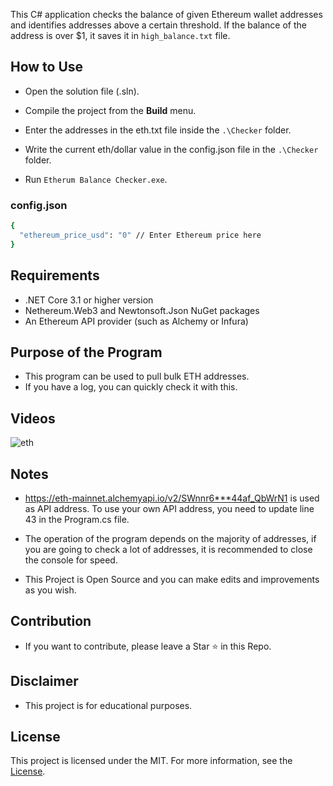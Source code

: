 
This C# application checks the balance of given Ethereum wallet addresses and identifies addresses above a certain threshold. If the balance of the address is over $1, it saves it in `high_balance.txt` file.


## How to Use 

- Open the solution file (.sln).
- Compile the project from the **Build** menu.
- Enter the addresses in the eth.txt file inside the `.\Checker` folder.

- Write the current eth/dollar value in the config.json file in the `.\Checker` folder.

- Run `Etherum Balance Checker.exe`.

### config.json

```bash
{
  "ethereum_price_usd": "0" // Enter Ethereum price here
}
```

## Requirements

- .NET Core 3.1 or higher version
- Nethereum.Web3 and Newtonsoft.Json NuGet packages
- An Ethereum API provider (such as Alchemy or Infura)

## Purpose of the Program

- This program can be used to pull bulk ETH addresses.
- If you have a log, you can quickly check it with this.

## Videos

![eth](https://github.com/unknown144p/ethv1/assets/93508554/80e8a30a-0aa0-442b-8afc-968aa3df4ab5)

## Notes

- https://eth-mainnet.alchemyapi.io/v2/SWnnr6***44af_QbWrN1 is used as API address. To use your own API address, you need to update line 43 in the Program.cs file.

- The operation of the program depends on the majority of addresses, if you are going to check a lot of addresses, it is recommended to close the console for speed.

- This Project is Open Source and you can make edits and improvements as you wish.

## Contribution

- If you want to contribute, please leave a Star ⭐ in this Repo.

## Disclaimer

- This project is for educational purposes.

## License

This project is licensed under the MIT. For more information, see the [License](LICENSE).